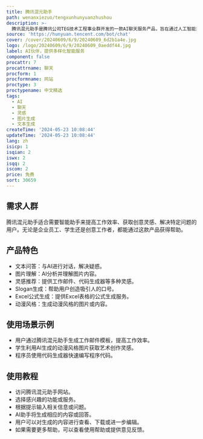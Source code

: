 ```yaml
---
title: 腾讯混元助手
path: wenanxiezuo/tengxunhunyuanzhushou
description: >-
  腾讯混元助手是腾讯公司TEG技术工程事业群开发的一款AI聊天服务产品，旨在通过人工智能技术提供多样化的智能服务，包括文本问答、图片理解等。该产品使用腾讯混元大模型V1.7.6，能够生成文本、图片等多种形式的内容，为用户提供灵感和帮助。
source: 'https://hunyuan.tencent.com/bot/chat'
cover: /cover/20240609/6/9/20240609_6d2b1a4e.jpg
logo: /logo/20240609/6/9/20240609_0aeddf44.jpg
label: AI伙伴，提供多样化智能服务
component: false
procattr: 7
procattrname: 聊天
procform: 1
procformname: 网站
proctype: 3
proctypename: 中文精选
tags:
  - AI
  - 聊天
  - 灵感
  - 图片生成
  - 文本生成
createTime: '2024-05-23 10:08:44'
updateTime: '2024-05-23 10:08:44'
lang: zh
isicp: 1
isqian: 2
iswx: 2
isqq: 2
iscom: 2
price: 免费
sort: 30659
---
```




## 需求人群
腾讯混元助手适合需要智能助手来提高工作效率、获取创意灵感、解决特定问题的用户。无论是企业员工、学生还是创意工作者，都能通过这款产品获得帮助。

## 产品特色
* 文本问答：与AI进行对话，解决疑惑。
* 图片理解：AI分析并理解图片内容。
* 灵感推荐：提供工作邮件、代码生成器等多种灵感。
* Slogan生成：帮助用户创造吸引人的口号。
* Excel公式生成：提供Excel表格的公式生成服务。
* 动漫风格：生成动漫风格的图片或内容。

## 使用场景示例
* 用户通过腾讯混元助手生成工作邮件模板，提高工作效率。
* 学生利用AI生成的动漫风格图片获取艺术创作灵感。
* 程序员使用代码生成器快速编写程序代码。

## 使用教程
* 访问腾讯混元助手网站。
* 选择感兴趣的功能或服务。
* 根据提示输入相关信息或问题。
* AI助手将生成相应的内容或回答。
* 用户可以对生成的内容进行查看、下载或进一步编辑。
* 如果需要更多帮助，可以查看使用帮助或提供意见反馈。

  
